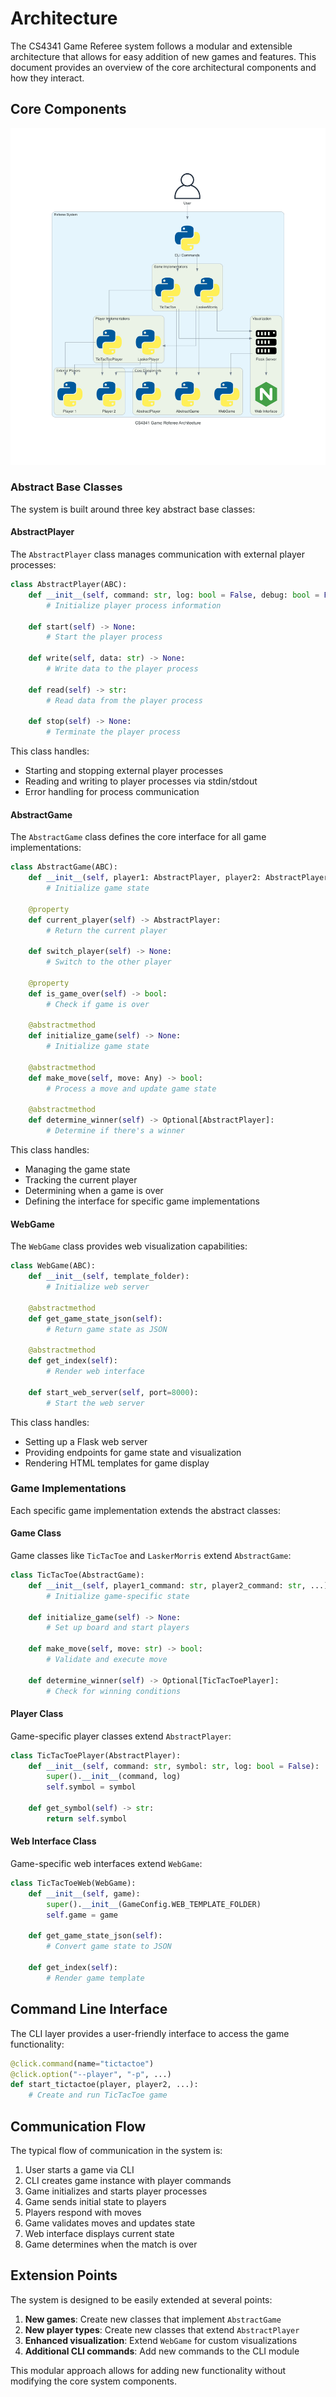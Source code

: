 # Architecture

The CS4341 Game Referee system follows a modular and extensible architecture that allows for easy addition of new games and features. This document provides an overview of the core architectural components and how they interact.

## Core Components

![Architecture Diagram](../assets/architecture.png)

### Abstract Base Classes

The system is built around three key abstract base classes:

#### AbstractPlayer

The `AbstractPlayer` class manages communication with external player processes:

```python
class AbstractPlayer(ABC):
    def __init__(self, command: str, log: bool = False, debug: bool = False):
        # Initialize player process information

    def start(self) -> None:
        # Start the player process

    def write(self, data: str) -> None:
        # Write data to the player process

    def read(self) -> str:
        # Read data from the player process

    def stop(self) -> None:
        # Terminate the player process
```

This class handles:

- Starting and stopping external player processes
- Reading and writing to player processes via stdin/stdout
- Error handling for process communication

#### AbstractGame

The `AbstractGame` class defines the core interface for all game implementations:

```python
class AbstractGame(ABC):
    def __init__(self, player1: AbstractPlayer, player2: AbstractPlayer) -> None:
        # Initialize game state

    @property
    def current_player(self) -> AbstractPlayer:
        # Return the current player

    def switch_player(self) -> None:
        # Switch to the other player

    @property
    def is_game_over(self) -> bool:
        # Check if game is over

    @abstractmethod
    def initialize_game(self) -> None:
        # Initialize game state

    @abstractmethod
    def make_move(self, move: Any) -> bool:
        # Process a move and update game state

    @abstractmethod
    def determine_winner(self) -> Optional[AbstractPlayer]:
        # Determine if there's a winner
```

This class handles:

- Managing the game state
- Tracking the current player
- Determining when a game is over
- Defining the interface for specific game implementations

#### WebGame

The `WebGame` class provides web visualization capabilities:

```python
class WebGame(ABC):
    def __init__(self, template_folder):
        # Initialize web server

    @abstractmethod
    def get_game_state_json(self):
        # Return game state as JSON

    @abstractmethod
    def get_index(self):
        # Render web interface

    def start_web_server(self, port=8000):
        # Start the web server
```

This class handles:

- Setting up a Flask web server
- Providing endpoints for game state and visualization
- Rendering HTML templates for game display

### Game Implementations

Each specific game implementation extends the abstract classes:

#### Game Class

Game classes like `TicTacToe` and `LaskerMorris` extend `AbstractGame`:

```python
class TicTacToe(AbstractGame):
    def __init__(self, player1_command: str, player2_command: str, ...):
        # Initialize game-specific state

    def initialize_game(self) -> None:
        # Set up board and start players

    def make_move(self, move: str) -> bool:
        # Validate and execute move

    def determine_winner(self) -> Optional[TicTacToePlayer]:
        # Check for winning conditions
```

#### Player Class

Game-specific player classes extend `AbstractPlayer`:

```python
class TicTacToePlayer(AbstractPlayer):
    def __init__(self, command: str, symbol: str, log: bool = False):
        super().__init__(command, log)
        self.symbol = symbol

    def get_symbol(self) -> str:
        return self.symbol
```

#### Web Interface Class

Game-specific web interfaces extend `WebGame`:

```python
class TicTacToeWeb(WebGame):
    def __init__(self, game):
        super().__init__(GameConfig.WEB_TEMPLATE_FOLDER)
        self.game = game

    def get_game_state_json(self):
        # Convert game state to JSON

    def get_index(self):
        # Render game template
```

## Command Line Interface

The CLI layer provides a user-friendly interface to access the game functionality:

```python
@click.command(name="tictactoe")
@click.option("--player", "-p", ...)
def start_tictactoe(player, player2, ...):
    # Create and run TicTacToe game
```

## Communication Flow

The typical flow of communication in the system is:

1. User starts a game via CLI
2. CLI creates game instance with player commands
3. Game initializes and starts player processes
4. Game sends initial state to players
5. Players respond with moves
6. Game validates moves and updates state
7. Web interface displays current state
8. Game determines when the match is over

## Extension Points

The system is designed to be easily extended at several points:

1. **New games**: Create new classes that implement `AbstractGame`
2. **New player types**: Create new classes that extend `AbstractPlayer`
3. **Enhanced visualization**: Extend `WebGame` for custom visualizations
4. **Additional CLI commands**: Add new commands to the CLI module

This modular approach allows for adding new functionality without modifying the core system components.
